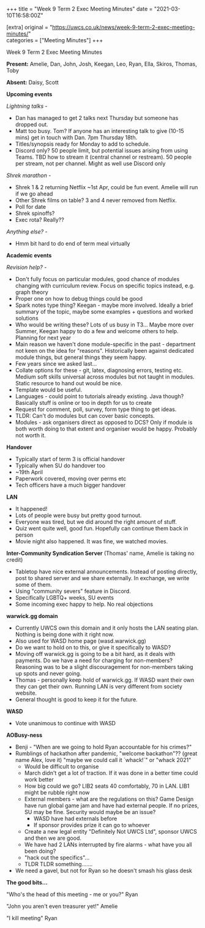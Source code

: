 +++
title = "Week 9 Term 2 Exec Meeting Minutes"
date = "2021-03-10T16:58:00Z"

[extra]
original = "https://uwcs.co.uk/news/week-9-term-2-exec-meeting-minutes/"    
categories = ["Meeting Minutes"]
+++

<p>Week 9 Term 2 Exec Meeting Minutes</p>

<!-- more -->

**Present:** Amelie, Dan, John, Josh, Keegan, Leo, Ryan, Ella, Skiros, Thomas, Toby

**Absent:** Daisy, Scott

**Upcoming events**

*Lightning talks* -

  - Dan has managed to get 2 talks next Thursday but someone has dropped out.
  - Matt too busy. Tom? If anyone has an interesting talk to give (10-15 mins) get in touch with Dan. 7pm Thursday 18th.
  - Titles/synopsis ready for Monday to add to schedule.
  - Discord only? 50 people limit, but potential issues arising from using Teams. TBD how to stream it (central channel or restream). 50 people per stream, not per channel. Might as well use Discord only

*Shrek marathon* -

  - Shrek 1 & 2 returning Netflix \~1st Apr, could be fun event. Amelie will run if we go ahead
  - Other Shrek films on table? 3 and 4 never removed from Netflix.
  - Poll for date
  - Shrek spinoffs?
  - Exec rota? Really??

*Anything else? -*

  - Hmm bit hard to do end of term meal virtually

**Academic events**

*Revision help? -*

  - Don't fully focus on particular modules, good chance of modules changing with curriculum review. Focus on specific topics instead, e.g. graph theory
  - Proper one on how to debug things could be good
  - Spark notes type thing? Keegan - maybe more involved. Ideally a brief summary of the topic, maybe some examples + questions and worked solutions
  - Who would be writing these? Lots of us busy in T3... Maybe more over Summer, Keegan happy to do a few and welcome others to help. Planning for next year
  - Main reason we haven't done module-specific in the past - department not keen on the idea for "reasons". Historically been against dedicated module things, but general things they seem happy.
  - Few years since we asked last...
  - Collate options for these - git, latex, diagnosing errors, testing etc. Medium soft skills universal across modules but not taught in modules. Static resource to hand out would be nice.
  - Template would be useful.
  - Languages - could point to tutorials already existing. Java though? Basically stuff is online or too in depth for us to create
  - Request for comment, poll, survey, form type thing to get ideas.
  - TLDR: Can't do modules but can cover basic concepts.
  - Modules - ask organisers direct as opposed to DCS? Only if module is both worth doing to that extent and organiser would be happy. Probably not worth it.

**Handover**

  - Typically start of term 3 is official handover
  - Typically when SU do handover too
  - \~19th April
  - Paperwork covered, moving over perms etc
  - Tech officers have a much bigger handover

**LAN**

  - It happened\!
  - Lots of people were busy but pretty good turnout.
  - Everyone was tired, but we did around the right amount of stuff.
  - Quiz went quite well, good fun. Hopefully can continue them back in person
  - Movie night also happened. It was fine, we watched movies.

**Inter-Community Syndication Server** (Thomas' name, Amelie is taking no credit)

  - Tabletop have nice external announcements. Instead of posting directly, post to shared server and we share externally. In exchange, we write some of them.
  - Using "community severs" feature in Discord.
  - Specifically LGBTQ+ weeks, SU events
  - Some incoming exec happy to help. No real objections

**warwick.gg domain**

  - Currently UWCS own this domain and it only hosts the LAN seating plan. Nothing is being done with it right now.
  - Also used for WASD home page (wasd.warwick.gg)
  - Do we want to hold on to this, or give it specifically to WASD?
  - Moving off warwick.gg is going to be a bit hard, as it deals with payments. Do we have a need for charging for non-members? Reasoning was to be a slight discouragement for non-members taking up spots and never going.
  - Thomas - personally keep hold of warwick.gg. If WASD want their own they can get their own. Running LAN is very different from society website.
  - General thought is good to keep it for the future.

**WASD**

  - Vote unanimous to continue with WASD

**AOBusy-ness**

  - Benji - "When are we going to hold Ryan accountable for his crimes?"
  - Rumblings of hackathon after pandemic, "welcome backathon"?? (great name Alex, love it) "maybe we could call it \`whack\!\`" or "whack 2021"
      - Would be difficult to organise
      - March didn't get a lot of traction. If it was done in a better time could work better
      - How big could we go? LIB2 seats 40 comfortably, 70 in LAN. LIB1 might be rubble right now
      - External members - what are the regulations on this? Game Design have run global game jam and have had external people. If no prizes, SU may be fine. Security would maybe be an issue?
          - WASD have had externals before
          - If sponsor provides prize it can go to whoever
      - Create a new legal entity "Definitely Not UWCS Ltd", sponsor UWCS and then we are good.
      - We have had 2 LANs interrupted by fire alarms - what have you all been doing?
      - "hack out the specifics"...
      - TLDR TLDR something.......
  - We need a gavel, but not for Ryan so he doesn't smash his glass desk

**The good bits...**

"Who's the head of this meeting - me or you?" Ryan

"John you aren't even treasurer yet\!" Amelie

"I kill meeting" Ryan

